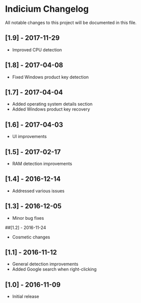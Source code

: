 # Indicium Changelog

All notable changes to this project will be documented in this file.

## [1.9] - 2017-11-29
- Improved CPU detection

## [1.8] - 2017-04-08
- Fixed Windows product key detection

## [1.7] - 2017-04-04
- Added operating system details section
- Added Windows product key recovery

## [1.6] - 2017-04-03
- UI improvements

## [1.5] - 2017-02-17
- RAM detection improvements

## [1.4] - 2016-12-14
- Addressed various issues

## [1.3] - 2016-12-05
- Minor bug fixes

##[1.2] - 2016-11-24
- Cosmetic changes

## [1.1] - 2016-11-12
- General detection improvements
- Added Google search when right-clicking

## [1.0] - 2016-11-09
- Initial release